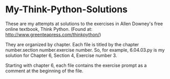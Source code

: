 # My-Think-Python-Solutions 

These are my attempts at solutions to the exercises in Allen Downey's free online textbook, Think Python. (Found at: http://www.greenteapress.com/thinkpython/)

They are organized by chapter. Each file is titled by the chapter number.section number.exercise number. So, for example, 6.04.03.py is my solution for Chapter 6, Section 4, Exercise number 3.

Starting with chapter 6, each file contains the exercise prompt as a comment at the beginning of the file.
